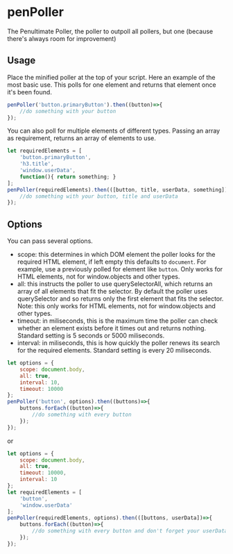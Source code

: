 # penPoller

The Penultimate Poller, the poller to outpoll all pollers, but one (because there's always room for improvement)

## Usage

Place the minified poller at the top of your script.
Here an example of the most basic use. This polls for one element and returns that element once it's been found.

```javascript
penPoller('button.primaryButton').then((button)=>{
	//do something with your button
});
```

You can also poll for multiple elements of different types. Passing an array as requirement, returns an array of elements to use.

```javascript
let requiredElements = [
    'button.primaryButton',
    'h3.title',
    'window.userData',
    function(){ return something; }
];
penPoller(requiredElements).then(([button, title, userData, something])=>{
	//do something with your button, title and userData
});
```

## Options
You can pass several options.

- scope: this determines in which DOM element the poller looks for the required HTML element, if left empty this defaults to `document`. For example, use a previously polled for element like `button`. Only works for HTML elements, not for window.objects and other types.
- all: this instructs the poller to use querySelectorAll, which returns an array of all elements that fit the selector. By default the poller uses querySelector and so returns only the first element that fits the selector. Note: this only works for HTML elements, not for window.objects and other types.
- timeout: in miliseconds, this is the maximum time the poller can check whether an element exists before it times out and returns nothing. Standard setting is 5 seconds or 5000 miliseconds.
- interval: in miliseconds, this is how quickly the poller renews its search for the required elements. Standard setting is every 20 miliseconds.

```javascript
let options = {
    scope: document.body,
    all: true,
    interval: 10,
    timeout: 10000
};
penPoller('button', options).then((buttons)=>{
    buttons.forEach((button)=>{
        //do something with every button
    });
});
```
or

```javascript
let options = {
    scope: document.body,
    all: true,
    timeout: 10000,
    interval: 10
};
let requiredElements = [
    'button',
    'window.userData'
];
penPoller(requiredElements, options).then(([buttons, userData])=>{
    buttons.forEach((button)=>{
        //do something with every button and don't forget your userData
    });
});
```